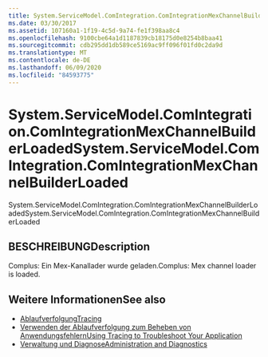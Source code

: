 ```yaml
---
title: System.ServiceModel.ComIntegration.ComIntegrationMexChannelBuilderLoaded
ms.date: 03/30/2017
ms.assetid: 107160a1-1f19-4c5d-9a74-fe1f398aa8c4
ms.openlocfilehash: 9100cbe64a1d1187839cb18175d0e8254b8baa41
ms.sourcegitcommit: cdb295dd1db589ce5169ac9ff096f01fd0c2da9d
ms.translationtype: MT
ms.contentlocale: de-DE
ms.lasthandoff: 06/09/2020
ms.locfileid: "84593775"
---
```

# <a name="systemservicemodelcomintegrationcomintegrationmexchannelbuilderloaded"></a><span data-ttu-id="bc4a9-102">System.ServiceModel.ComIntegration.ComIntegrationMexChannelBuilderLoaded</span><span class="sxs-lookup"><span data-stu-id="bc4a9-102">System.ServiceModel.ComIntegration.ComIntegrationMexChannelBuilderLoaded</span></span>
<span data-ttu-id="bc4a9-103">System.ServiceModel.ComIntegration.ComIntegrationMexChannelBuilderLoaded</span><span class="sxs-lookup"><span data-stu-id="bc4a9-103">System.ServiceModel.ComIntegration.ComIntegrationMexChannelBuilderLoaded</span></span>  
  
## <a name="description"></a><span data-ttu-id="bc4a9-104">BESCHREIBUNG</span><span class="sxs-lookup"><span data-stu-id="bc4a9-104">Description</span></span>  
 <span data-ttu-id="bc4a9-105">Complus: Ein Mex-Kanallader wurde geladen.</span><span class="sxs-lookup"><span data-stu-id="bc4a9-105">Complus: Mex channel loader is loaded.</span></span>  
  
## <a name="see-also"></a><span data-ttu-id="bc4a9-106">Weitere Informationen</span><span class="sxs-lookup"><span data-stu-id="bc4a9-106">See also</span></span>

- [<span data-ttu-id="bc4a9-107">Ablaufverfolgung</span><span class="sxs-lookup"><span data-stu-id="bc4a9-107">Tracing</span></span>](index.md)
- [<span data-ttu-id="bc4a9-108">Verwenden der Ablaufverfolgung zum Beheben von Anwendungsfehlern</span><span class="sxs-lookup"><span data-stu-id="bc4a9-108">Using Tracing to Troubleshoot Your Application</span></span>](using-tracing-to-troubleshoot-your-application.md)
- [<span data-ttu-id="bc4a9-109">Verwaltung und Diagnose</span><span class="sxs-lookup"><span data-stu-id="bc4a9-109">Administration and Diagnostics</span></span>](../index.md)
